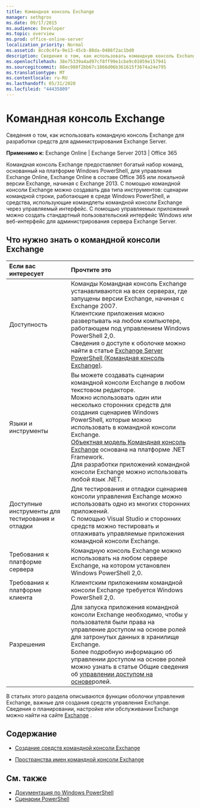 ```yaml
---
title: Командная консоль Exchange
manager: sethgros
ms.date: 09/17/2015
ms.audience: Developer
ms.topic: overview
ms.prod: office-online-server
localization_priority: Normal
ms.assetid: 8cc0c4fa-9e13-45cb-88da-0486f2ac1bd0
description: Сведения о том, как использовать командную консоль Exchange для разработки средств для администрирования Exchange Server.
ms.openlocfilehash: 38e75339a4ad97cf8ff99e1cbe9c01059e157941
ms.sourcegitcommit: 88ec988f2bb67c1866d06b361615f3674a24e795
ms.translationtype: MT
ms.contentlocale: ru-RU
ms.lasthandoff: 05/31/2020
ms.locfileid: "44435809"
---
```

# <a name="exchange-management-shell"></a>Командная консоль Exchange

Сведения о том, как использовать командную консоль Exchange для разработки средств для администрирования Exchange Server.
  
**Применимо к:** Exchange Online | Exchange Server 2013 | Office 365
  
Командная консоль Exchange предоставляет богатый набор команд, основанный на платформе Windows PowerShell, для управления Exchange Online, Exchange Online в составе Office 365 или локальной версии Exchange, начиная с Exchange 2013. С помощью командной консоли Exchange можно создавать два типа инструментов: сценарии командной строки, работающие в среде Windows PowerShell, и средства, использующие командлеты командной консоли Exchange через управляемый интерфейс. С помощью управляемых приложений можно создать стандартный пользовательский интерфейс Windows или веб-интерфейс для администрирования сервера Exchange Server. 
  
## <a name="what-you-need-to-know-about-the-exchange-management-shell"></a>Что нужно знать о командной консоли Exchange

|Если вас интересует|Прочтите это|
|:-----|:-----|
|Доступность  <br/> |Команды Командная консоль Exchange устанавливаются на всех серверах, где запущены версии Exchange, начиная с Exchange 2007.<br/>Клиентские приложения можно развертывать на любом компьютере, работающем под управлением Windows PowerShell 2,0.<br/> Сведения о доступе к оболочке можно найти в статье [Exchange Server PowerShell (Командная консоль Exchange)](https://docs.microsoft.com/powershell/exchange/exchange-server/exchange-management-shell?view=exchange-ps).  <br/> |
|Языки и инструменты  <br/> |Вы можете создавать сценарии командной консоли Exchange в любом текстовом редакторе.<br/>Можно использовать один или несколько сторонних средств для создания сценариев Windows PowerShell, которые можно использовать в командной консоли Exchange.  <br/> [Объектная модель Командная консоль Exchange](exchange-management-shell-namespaces.md) основана на платформе .NET Framework.<br/>Для разработки приложений командной консоли Exchange можно использовать любой язык .NET.  <br/> |
|Доступные инструменты для тестирования и отладки  <br/> |Для тестирования и отладки сценариев консоли управления Exchange можно использовать одно из многих сторонних приложений.  <br/> С помощью Visual Studio и сторонних средств можно тестировать и отлаживать управляемые приложения командной консоли Exchange.  <br/> |
|Требования к платформе сервера  <br/> |Командную консоль Exchange можно использовать на любом сервере Exchange, на котором установлен Windows PowerShell 2,0.  <br/> |
|Требования к платформе клиента  <br/> |Клиентским приложениям командной консоли Exchange требуется Windows PowerShell 2,0.  <br/> |
|Разрешения  <br/> |Для запуска приложения командной консоли Exchange необходимо, чтобы у пользователя были права на управление доступом на основе ролей для затронутых данных в хранилище Exchange.<br/>Более подробную информацию об управлении доступом на основе ролей можно узнать в статье Общие сведения об [управлении доступом на основе](https://technet.microsoft.com/library/dd298183.aspx)ролей.  <br/> |
   
В статьях этого раздела описываются функции оболочки управления Exchange, важные для создания средств управления Exchange. Сведения о планировании, настройке или обслуживании Exchange можно найти на сайте [Exchange](https://docs.microsoft.com/exchange/) .
  
## <a name="in-this-section"></a>Содержание

- [Создание средств командной консоли Exchange](create-exchange-management-shell-tools.md)
    
- [Пространства имен командной консоли Exchange](exchange-management-shell-namespaces.md)
    
## <a name="see-also"></a>См. также
  
- [Документация по Windows PowerShell](https://docs.microsoft.com/powershell/scripting/getting-started/getting-started-with-windows-powershell?view=powershell-6)
- [Сценарии PowerShell](https://docs.microsoft.com/powershell/scripting/powershell-scripting?view=powershell-6)
    

